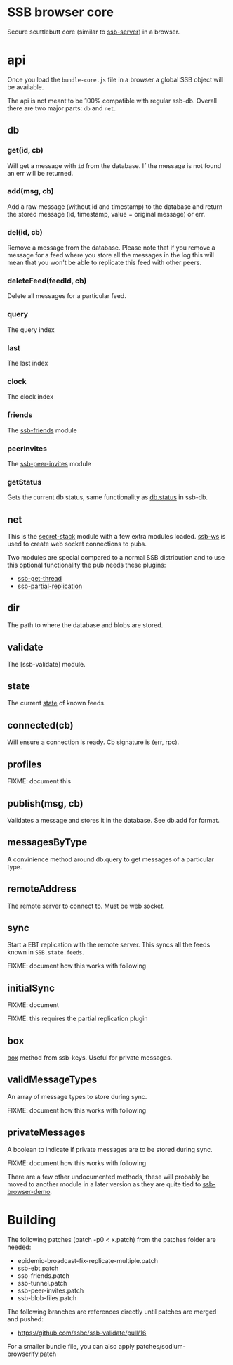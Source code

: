# SSB browser core

Secure scuttlebutt core (similar to [ssb-server]) in a browser.

# api

Once you load the `bundle-core.js` file in a browser a global SSB
object will be available.

The api is not meant to be 100% compatible with regular
ssb-db. Overall there are two major parts: `db` and `net`.

## db

### get(id, cb)

Will get a message with `id` from the database. If the message is not
found an err will be returned.

### add(msg, cb)

Add a raw message (without id and timestamp) to the database and
return the stored message (id, timestamp, value = original message) or
err.

### del(id, cb)

Remove a message from the database. Please note that if you remove a
message for a feed where you store all the messages in the log this
will mean that you won't be able to replicate this feed with other
peers.

### deleteFeed(feedId, cb)

Delete all messages for a particular feed.

### query

The query index

### last

The last index

### clock

The clock index

### friends

The [ssb-friends] module

### peerInvites

The [ssb-peer-invites] module

### getStatus

Gets the current db status, same functionality as
[db.status](https://github.com/ssbc/ssb-db#dbstatus) in ssb-db.

## net

This is the [secret-stack] module with a few extra modules
loaded. [ssb-ws] is used to create web socket connections to pubs.

Two modules are special compared to a normal SSB distribution and to
use this optional functionality the pub needs these plugins:

- [ssb-get-thread]
- [ssb-partial-replication]

## dir

The path to where the database and blobs are stored.

## validate

The [ssb-validate] module.

## state

The current [state](https://github.com/ssbc/ssb-validate#state) of
known feeds.

## connected(cb)

Will ensure a connection is ready. Cb signature is (err, rpc).

## profiles

FIXME: document this

## publish(msg, cb)

Validates a message and stores it in the database. See db.add for format.

## messagesByType

A convinience method around db.query to get messages of a particular type.

## remoteAddress

The remote server to connect to. Must be web socket.

## sync

Start a EBT replication with the remote server. This syncs all the
feeds known in `SSB.state.feeds`.

FIXME: document how this works with following

## initialSync

FIXME: document

FIXME: this requires the partial replication plugin

## box

[box](https://github.com/ssbc/ssb-keys#boxcontent-recipients--boxed)
method from ssb-keys. Useful for private messages.

## validMessageTypes

An array of message types to store during sync.

FIXME: document how this works with following

## privateMessages

A boolean to indicate if private messages are to be stored during sync.

FIXME: document how this works with following


There are a few other undocumented methods, these will probably be
moved to another module in a later version as they are quite tied to
[ssb-browser-demo].

# Building

The following patches (patch -p0 < x.patch) from the patches folder
are needed:
 - epidemic-broadcast-fix-replicate-multiple.patch
 - ssb-ebt.patch
 - ssb-friends.patch
 - ssb-tunnel.patch
 - ssb-peer-invites.patch
 - ssb-blob-files.patch

The following branches are references directly until patches are merged and pushed:
 - https://github.com/ssbc/ssb-validate/pull/16

For a smaller bundle file, you can also apply
patches/sodium-browserify.patch

[ssb-server]: https://github.com/ssbc/ssb-server
[ssb-browser-demo]: https://github.com/arj03/ssb-browser-demo
[secret-stack]: https://github.com/ssbc/secret-stack
[ssb-ws]: https://github.com/ssbc/ssb-ws
[ssb-friends]: https://github.com/ssbc/ssb-friends
[ssb-peer-invites]: https://github.com/ssbc/ssb-peer-invites

[ssb-get-thread]: https://github.com/arj03/ssb-get-thread
[ssb-partial-replication]: https://github.com/arj03/ssb-partial-replication
